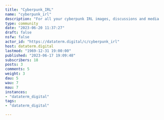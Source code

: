 ```yaml
---
title: "Cyberpunk_IRL" 
name: "cyberpunk_irl"
description: "For all your cyberpunk IRL images, discussions and media.You may be a dev, hacker, activist, street kid or ...corpo!Whatever you are, tell us here how your life is cyberpunk, either big or small, we want to hear it!"
type: community
date: "2023-06-20 11:37:27"
draft: false
nsfw: false
actor_id: "https://dataterm.digital/c/cyberpunk_irl"
host: dataterm.digital
lastmod: "1969-12-31 19:00:00"
published: "2023-06-17 19:09:48"
subscribers: 18
posts: 3
comments: 5
weight: 3
dau: 5
wau: 7
mau: 7
instances:
- "dataterm_digital"
tags: 
- "dataterm_digital"

---
```


